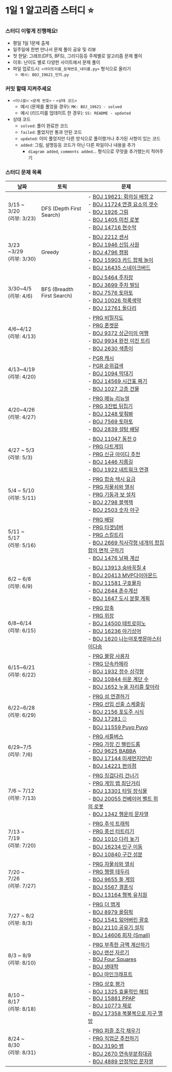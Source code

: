 # 1일 1 알고리즘 스터디 :star:

### 스터디 이렇게 진행해요!

- 평일 1일 1문제 출제
- 일주일에 한번 만나서 문제 풀이 공유 및 리뷰
- 첫 한달: 그래프(DFS, BFS), 그리디등등 주제별로 알고리즘 문제 풀이
- 이후: 난이도 별로 다양한 사이트에서 문제 풀이
- 파일 업로드시: `<사이트이름_문제번호_내이름.py>` 형식으로 올리기
  - `예시: BOJ_19621_민지.py`

### 커밋 할때 지켜주세요 

- `<이니셜>`:  `<문제 번호>` - `<상태 코드>`
  - 예시 (문제를 풀었을 경우): `MK: BOJ_19621 - solved`
  - 예시 (리드미를 업데이트 한 경우): `SS: README - updated`
- 상태 코드
  - `solved`: 풀이 완료한 코드
  - `failed`: 풀었지만 통과 안된 코드
  - `updated`: 이미 풀었지만 다른 방식으로 풀이했거나 추가된 사항이 있는 코드
  - `added`: 그림, 설명등등 코드가 아닌 다른 파일이나 내용을 추가
    - `diagram added`, `comments added`... 형식으로 무엇을 추가했는지 적어주기

### 스터디 문제 목록

| 날짜                          | 토픽                       | 문제                                                         |
| ----------------------------- | -------------------------- | ------------------------------------------------------------ |
| 3/15 ~ 3/20<br />(리뷰: 3/23) | DFS (Depth First Search)   | - <a href="https://www.acmicpc.net/problem/19621">BOJ 19621: 회의실 배정 2</a><br />- <a href="https://www.acmicpc.net/problem/11724">BOJ 11724 연결 요소의 갯수</a><br />- <a href="https://www.acmicpc.net/problem/1926">BOJ 1926 그림</a><br />- <a href="https://www.acmicpc.net/problem/1405">BOJ 1405 미친 로봇</a><br />- <a href="https://www.acmicpc.net/problem/14716">BOJ 14716 현수막</a> |
| 3/23 ~3/29<br />(리뷰: 3/30)  | Greedy                     | - <a href="https://www.acmicpc.net/problem/2212">BOJ 2212 센서</a><br />- <a href="https://www.acmicpc.net/problem/1946">BOJ 1946 신입 사원</a><br />- <a href="https://www.acmicpc.net/problem/4796">BOJ 4796 캠핑</a><br />- <a href="https://www.acmicpc.net/problem/15903">BOJ 15903 카드 합체 놀이</a><br />- <a href="https://www.acmicpc.net/problem/16435">BOJ 16435 스네이크버드</a> |
| 3/30~4/5<br />(리뷰: 4/6)     | BFS (Breadth First Search) | - <a href="https://www.acmicpc.net/problem/5464">BOJ 5464 주차장</a><br />- <a href="https://www.acmicpc.net/problem/3699">BOJ 3699 주차 빌딩</a><br />- <a href="https://www.acmicpc.net/problem/7576">BOJ 7576 토마토</a><br />- <a href="https://www.acmicpc.net/problem/10026">BOJ 10026 적록색약</a><br />- <a href="https://www.acmicpc.net/problem/12761">BOJ 12761 돌다리</a> |
| 4/6~4/12<br />(리뷰: 4/13)    |                            | - <a href="https://programmers.co.kr/learn/courses/30/lessons/17681">PRG 비밀지도</a><br />- <a href="https://programmers.co.kr/learn/courses/30/lessons/1845">PRG 폰켓몬</a><br />- <a href="https://www.acmicpc.net/problem/9372">BOJ 9372 상근이의 여행</a><br />- <a href="https://www.acmicpc.net/problem/9934">BOJ 9934 완전 이진 트리</a><br />- <a href="https://www.acmicpc.net/problem/2630">BOJ 2630 색종이</a> |
| 4/13~4/19<br />(리뷰: 4/20)   |                            | - [PGR 캐시](https://programmers.co.kr/learn/courses/30/lessons/17680)<br />- [PGR 순위검색](https://programmers.co.kr/learn/courses/30/lessons/72412)<br />- [BOJ 1094 막대기](https://www.acmicpc.net/problem/1094)<br />- [BOJ 14569 시간표 짜기](https://www.acmicpc.net/problem/14569)<br />- [BOJ 1027 고층 건물](https://www.acmicpc.net/problem/1027) |
| 4/20~4/26<br />(리뷰: 4/27)   |                            | - <a href="https://programmers.co.kr/learn/courses/30/lessons/72411">PRG 메뉴 리뉴얼</a><br />- <a href="https://programmers.co.kr/learn/courses/30/lessons/68935">PRG 3진법 뒤집기</a><br />- <a href="https://www.acmicpc.net/problem/1248">BOJ 1248 맞춰봐</a><br />- <a href="https://www.acmicpc.net/problem/7569">BOJ 7569 토마토</a><br />- <a href="https://www.acmicpc.net/problem/2839">BOJ 2839 설탕 배달</a> |
| 4/27 ~ 5/3<br />(리뷰: 5/3)   |                            | - [BOJ 11047 동전 0](https://www.acmicpc.net/problem/11047)<br />- [PRG 다트게임](https://programmers.co.kr/learn/courses/30/lessons/17682)<br />- [PRG 신규 아이디 추천](https://programmers.co.kr/learn/courses/30/lessons/72410)<br />- [BOJ 1446 지름길](https://www.acmicpc.net/problem/1446)<br />- [BOJ 1922 네트워크 연결](https://www.acmicpc.net/problem/1922) |
| 5/4 ~ 5/10<br />(리뷰: 5/11)  |                            | - [PRG 합승 택시 요금](https://programmers.co.kr/learn/courses/30/lessons/72413)<br />- [PRG 자물쇠와 열쇠](https://programmers.co.kr/learn/courses/30/lessons/60059)<br />- [PRG 기둥과 보 설치](https://programmers.co.kr/learn/courses/30/lessons/60061)<br />- [BOJ 2798 블랙잭](https://www.acmicpc.net/problem/2798)<br />- [BOJ 2503 숫자 야구](https://www.acmicpc.net/problem/2503) |
| 5/11 ~ 5/17<br />(리뷰: 5/16) |                            | - [PRG 배달](https://programmers.co.kr/learn/courses/30/lessons/12978)<br />- [PRG 타겟넘버](https://programmers.co.kr/learn/courses/30/lessons/43165)<br />- [PRG 스킬트리](https://programmers.co.kr/learn/courses/30/lessons/49993)<br />- [BOJ 2669 직사각형 네개의 합집합의 면적 구하기](https://www.acmicpc.net/problem/2669)<br />- [BOJ 1476 날짜 계산](https://www.acmicpc.net/problem/1476) |
| 6/2 ~ 6/8<br/>(리뷰: 6/9)     |                            | - [BOJ 13913 숨바꼭질 4](https://www.acmicpc.net/problem/13913)<br />- [BOJ 20413 MVP다이아몬드](https://www.acmicpc.net/problem/20413)<br />- [BOJ 11581 구호물자](https://www.acmicpc.net/problem/11581)<br />- [BOJ 2644 촌수계산](https://www.acmicpc.net/problem/2644)<br />- [BOJ 1647 도시 분할 계획](https://www.acmicpc.net/problem/1647) |
| 6/8~6/14<br/>(리뷰: 6/15)     |                            | - [PRG 압축](https://programmers.co.kr/learn/courses/30/lessons/17684)<br />- [PRG 위장](https://programmers.co.kr/learn/courses/30/lessons/42578)<br />- [BOJ 14500 테트로미노](https://www.acmicpc.net/problem/14500)<br />- [BOJ 16236 아기상어](https://www.acmicpc.net/problem/16236)<br />- [BOJ 1620 나는야포켓몬마스터이다솜](https://www.acmicpc.net/problem/1620) |
| 6/15~6/21<br />(리뷰: 6/22)   |                            | - <a href="https://programmers.co.kr/learn/courses/30/lessons/64064">PRG 불량 사용자</a><br />- <a href="https://programmers.co.kr/learn/courses/30/lessons/42884">PRG 단속카메라</a><br />- <a href="https://www.acmicpc.net/problem/1932">BOJ 1932 정수 삼각형</a><br />- <a href="https://www.acmicpc.net/problem/10844">BOJ 10844 쉬운 계단 수</a><br />- <a href="https://www.acmicpc.net/problem/1652">BOJ 1652 누울 자리를 찾아라</a> |
| 6/22~6/28<br />(리뷰: 6/29)   |                            | - <a href="https://programmers.co.kr/learn/courses/30/lessons/42861">PRG 섬 연결하기</a><br />- <a href="https://programmers.co.kr/learn/courses/30/lessons/12920">PRG 선입 선출 스케줄링</a><br />- <a href="https://www.acmicpc.net/problem/2156">BOJ 2156 포도주 시식</a><br />- <a href="https://www.acmicpc.net/problem/17281">BOJ 17281 ⚾</a><br />- <a href="https://www.acmicpc.net/problem/11559">BOJ 11559 Puyo Puyo</a> |
| 6/29~7/5<br />(리부: 7/6)     |                            | - <a href="https://programmers.co.kr/learn/courses/30/lessons/17678">PRG 셔틀버스</a><br />- <a href="https://programmers.co.kr/learn/courses/30/lessons/12904?language=python3">PRG 가장 긴 팰린드롬</a><br />- <a href="https://www.acmicpc.net/problem/9625">BOJ 9625 BABBA</a><br />- <a href="https://www.acmicpc.net/problem/17144">BOJ 17144 미세먼지안녕!</a><br />- <a href="https://www.acmicpc.net/problem/14221">BOJ 14221 편의점</a> |
| 7/6 ~ 7/12<br />(리뷰: 7/13)  |                            | - <a href="https://programmers.co.kr/learn/courses/30/lessons/64062">PRG 징검다리 건너기</a><br />- <a href="https://programmers.co.kr/learn/courses/30/lessons/1844">PRG 게임 맵 최단거리</a><br />- <a href="https://www.acmicpc.net/problem/13301">BOJ 13301 타일 장식물</a><br />- <a href="https://www.acmicpc.net/problem/20055">BOJ 20055 컨베이어 벨트 위의 로봇</a><br />- <a href="https://www.acmicpc.net/problem/1342">BOJ 1342 행운의 문자열</a> |
| 7/13 ~ 7/19<br />(리뷰: 7/20)  |                            | - <a href="https://programmers.co.kr/learn/courses/30/lessons/17676">PRG 추석 트래픽</a><br />- <a href="https://programmers.co.kr/learn/courses/30/lessons/68646">PRG 풍선 터트리기</a><br />- <a href="https://www.acmicpc.net/problem/1010">BOJ 1010 다리 놓기</a><br />- <a href="https://www.acmicpc.net/problem/16234">BOJ 16234 인구 이동</a><br />- <a href="https://www.acmicpc.net/problem/10840">BOJ 10840 구간 성분</a> |
| 7/20 ~ 7/26<br />(리뷰: 7/27) |                            | - [PRG 자물쇠와 열쇠](https://programmers.co.kr/learn/courses/30/lessons/60059)<br />- [PRG 행렬 테두리](https://programmers.co.kr/learn/courses/30/lessons/77485)<br />- [BOJ 9655 돌 게임](https://www.acmicpc.net/problem/9655)<br />- [BOJ 5567 결혼식](https://www.acmicpc.net/problem/5567)<br />- [BOJ 13164 행복 유치원](https://www.acmicpc.net/problem/13164) |
| 7/27 ~ 8/2<br />(리뷰: 8/3) | | - <a href="https://programmers.co.kr/learn/courses/30/lessons/42626">PRG 더 맵게</a><br />- <a href="https://www.acmicpc.net/problem/8979">BOJ 8979 올림픽</a><br />- <a href="https://www.acmicpc.net/problem/1541">BOJ 1541 잃어버린 괄호</a><br />- <a href="https://www.acmicpc.net/problem/2110">BOJ 2110 공유기 설치</a><br />- <a href="https://www.acmicpc.net/problem/14606">BOJ 14606 피자 (Small)</a> |
| 8/3 ~ 8/9<br />(리뷰: 8/10) | | - [PRG 부족한 금액 계산하기](https://programmers.co.kr/learn/courses/30/lessons/82612)<br />- [BOJ 랜선 자르기](https://www.acmicpc.net/problem/1654)<br />- [BOJ Four Squares](https://www.acmicpc.net/problem/17626)<br />- [BOJ 생태학](https://www.acmicpc.net/problem/4358)<br />- [BOJ 마인크래프트](https://www.acmicpc.net/problem/18111) |
| 8/10 ~ 8/17<br />(리뷰: 8/18) | | - <a href="https://programmers.co.kr/learn/courses/30/lessons/83201">PRG 상호 평가</a><br />- <a href="https://www.acmicpc.net/problem/1325">BOJ 1325 효율적인 해킹</a><br />- <a href="https://www.acmicpc.net/problem/15881">BOJ 15881 PPAP</a><br />- <a href="https://www.acmicpc.net/problem/10773">BOJ 10773 제로</a><br />- <a href="https://www.acmicpc.net/problem/17358">BOJ 17358 복불복으로 지구 멸망</a> |
| 8/24 ~ 8/30<br />(리뷰: 8/31) | | - <a href="https://programmers.co.kr/learn/courses/30/lessons/84021">PRG 퍼즐 조각 채우기</a><br />- <a href="https://programmers.co.kr/learn/courses/30/lessons/84325">PRG 직업군 추천하기</a><br />- <a href="https://www.acmicpc.net/problem/3190">BOJ 3190 뱀</a><br />- <a href="https://www.acmicpc.net/problem/2670">BOJ 2670 연속부분최대곱</a><br />- <a href="https://www.acmicpc.net/problem/4889">BOJ 4889 안정적인 문자열</a> |

